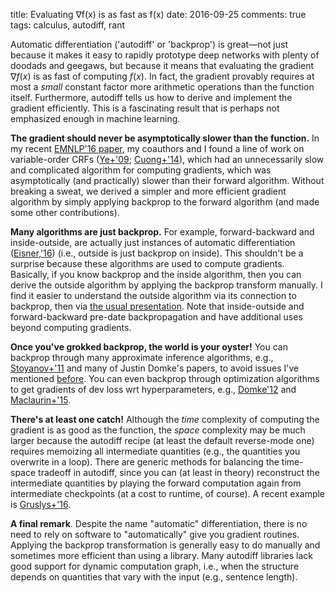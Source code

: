 title: Evaluating ∇f(x) is as fast as f(x)
date: 2016-09-25
comments: true
tags: calculus, autodiff, rant

Automatic differentiation ('autodiff' or 'backprop') is great&mdash;not just
because it makes it easy to rapidly prototype deep networks with plenty of
doodads and geegaws, but because it means that evaluating the gradient $\nabla
f(x)$ is as fast of computing $f(x)$. In fact, the gradient provably requires at
most a *small* constant factor more arithmetic operations than the function
itself.  Furthermore, autodiff tells us how to derive and implement the gradient
efficiently. This is a fascinating result that is perhaps not emphasized enough
in machine learning.

**The gradient should never be asymptotically slower than the function.** In my
recent [EMNLP'16 paper](/doc/2016-emnlp-vocrf.pdf), my coauthors and I found a
line of work on variable-order CRFs
([Ye+'09](https://papers.nips.cc/paper/3815-conditional-random-fields-with-high-order-features-for-sequence-labeling.pdf);
[Cuong+'14](http://www.jmlr.org/papers/volume15/cuong14a/cuong14a.pdf)), which
had an unnecessarily slow and complicated algorithm for computing gradients,
which was asymptotically (and practically) slower than their forward
algorithm. Without breaking a sweat, we derived a simpler and more efficient
gradient algorithm by simply applying backprop to the forward algorithm (and
made some other contributions).

**Many algorithms are just backprop.** For example, forward-backward and
inside-outside, are actually just instances of automatic differentiation
([Eisner,'16](https://www.cs.jhu.edu/~jason/papers/eisner.spnlp16.pdf)) (i.e.,
outside is just backprop on inside). This shouldn't be a surprise because these
algorithms are used to compute gradients. Basically, if you know backprop and
the inside algorithm, then you can derive the outside algorithm by applying the
backprop transform manually. I find it easier to understand the outside
algorithm via its connection to backprop, then via
[the usual presentation](https://www.cs.jhu.edu/~jason/465/iobasics.pdf). Note
that inside-outside and forward-backward pre-date backpropagation and have
additional uses beyond computing gradients.


**Once you've grokked backprop, the world is your oyster!** You can backprop
through many approximate inference algorithms, e.g.,
[Stoyanov+'11](http://www.jmlr.org/proceedings/papers/v15/stoyanov11a/stoyanov11a.pdf)
and many of Justin Domke's papers, to avoid issues I've mentioned
[before](http://timvieira.github.io/blog/post/2015/02/05/conditional-random-fields-as-deep-learning-models/). You
can even backprop through optimization algorithms to get gradients of dev loss wrt
hyperparameters, e.g.,
[Domke'12](http://www.jmlr.org/proceedings/papers/v22/domke12/domke12.pdf) and
[Maclaurin+'15](https://arxiv.org/abs/1502.03492).

**There's at least one catch!** Although the *time* complexity of computing the
gradient is as good as the function, the *space* complexity may be much larger
because the autodiff recipe (at least the default reverse-mode one) requires memoizing
all intermediate quantities (e.g., the quantities you overwrite in a
loop). There are generic methods for balancing the time-space tradeoff in
autodiff, since you can (at least in theory) reconstruct the intermediate
quantities by playing the forward computation again from intermediate
checkpoints (at a cost to runtime, of course). A recent example is
[Gruslys+'16](https://arxiv.org/abs/1606.03401).

**A final remark**. Despite the name "automatic" differentiation, there is no
need to rely on software to "automatically" give you gradient routines. Applying
the backprop transformation is generally easy to do manually and sometimes more
efficient than using a library. Many autodiff libraries lack good support for
dynamic computation graph, i.e., when the structure depends on quantities that
vary with the input (e.g., sentence length).

